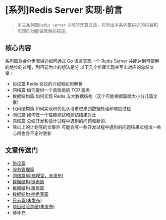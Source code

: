 # [系列]Redis Server 实现·前言


> 本文系列篇`Redis Server 实现`的开篇文章，将列出本系列篇讲述的内容和实现的功能做简单的描述。

<!--more-->

## 核心内容

系列篇将会分步骤讲述如何通过 Go 语言实现一个 Redis Server 并能达到可使用的地步的过程，到目前为止的想法是分
以下几个步骤实现并写出对应的总结文章：

- 协议篇·Redis 协议的介绍和如何解析
- 网络篇·如何提供一个高性能的 TCP 服务
- 数据结构篇·如何实现 Redis 五大数据结构（这个可能根据篇幅大小分几篇文章）
- 代码结构篇·如何实现和优化从请求进来到数据处理和响应过程
- 测试篇·如何做一个性能测试和测试结果对比
- 完结篇·总结开发和设计过程中遇到的问题和新的、
- 除以上的计划写的文章外 可能会写一些开发过程中遇到的问题结果过程或一些心得也会不定时更新

## 文章传送门

- [协议篇](../redis-server-protocol/)
- [服务管理篇](../redis-server-network/)
- [网络篇(网络模型，未发布)](https://yusank.github.io)
- [数据结构·链表篇](../redis-server-list)
- [数据结构·跳表篇](../redis-server-zset)
- [数据结构·哈希表篇](../shard-map)
- [日志篇(未发布)](https://yusank.github.io)
- [项目经验总结(未发布)](../go-project-experience)
- 待补充

